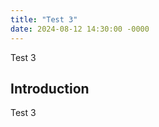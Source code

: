 ```yaml
---
title: "Test 3"
date: 2024-08-12 14:30:00 -0000
---
```


Test 3
<!--more-->

## Introduction

Test 3

<!-- ![_config.yml]({{ site.baseurl }}/images/config.png) -->

